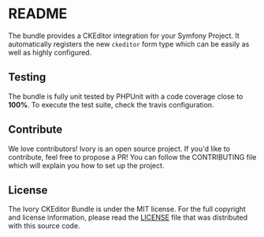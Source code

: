 # README

The bundle provides a CKEditor integration for your Symfony Project. It automatically registers
the new `ckeditor` form type which can be easily as well as highly configured.

## Testing

The bundle is fully unit tested by PHPUnit with a code coverage close to **100%**. To
execute the test suite, check the travis configuration.

## Contribute

We love contributors! Ivory is an open source project. If you'd like to contribute, feel free to propose a PR! You
can follow the CONTRIBUTING file which will explain you how to set up the project.

## License

The Ivory CKEditor Bundle is under the MIT license. For the full copyright and license information, please read the
[LICENSE](/LICENSE) file that was distributed with this source code.
